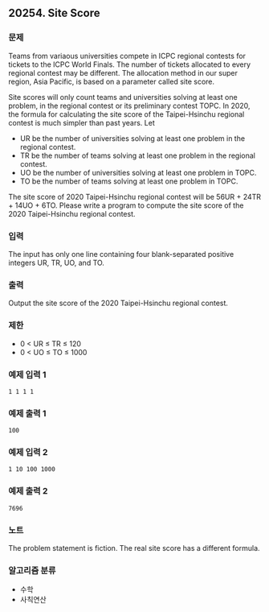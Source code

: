 ## 20254. Site Score

### 문제
Teams from variaous universities compete in ICPC regional contests for tickets to the ICPC World Finals. The number of tickets allocated to every regional contest may be different. The allocation method in our super region, Asia Pacific, is based on a parameter called site score.

Site scores will only count teams and universities solving at least one problem, in the regional contest or its preliminary contest TOPC. In 2020, the formula for calculating the site score of the Taipei-Hsinchu regional contest is much simpler than past years. Let

- UR be the number of universities solving at least one problem in the regional contest.
- TR be the number of teams solving at least one problem in the regional contest.
- UO be the number of universities solving at least one problem in TOPC.
- TO be the number of teams solving at least one problem in TOPC.

The site score of 2020 Taipei-Hsinchu regional contest will be 56UR + 24TR + 14UO + 6TO. Please write a program to compute the site score of the 2020 Taipei-Hsinchu regional contest.

### 입력
The input has only one line containing four blank-separated positive integers UR, TR, UO, and TO.

### 출력
Output the site score of the 2020 Taipei-Hsinchu regional contest.

### 제한
- 0 < UR ≤ TR ≤ 120
- 0 < UO ≤ TO ≤ 1000

### 예제 입력 1
```
1 1 1 1
```

### 예제 출력 1
``` 
100
```

### 예제 입력 2
```
1 10 100 1000
```

### 예제 출력 2
``` 
7696
```

### 노트
The problem statement is fiction. The real site score has a different formula.


### 알고리즘 분류
- 수학
- 사칙연산
  
#
